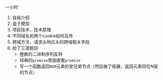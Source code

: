 一小时
1. 自我介绍
2. 盒子模型
3. 项目技术，技术原理
4. 不同域名的两个cookie如何互传
5. 跨域方法，请求头响应头的跨域相关字段
6. 给了三道题目
   - 整数的二进制序列反转
   - 经典的`promise`里面嵌套`promise`
   - 写一个函数返回`DOM`元素的堂兄弟节点（然后做了拓展，返回元素同在N层的节点）

